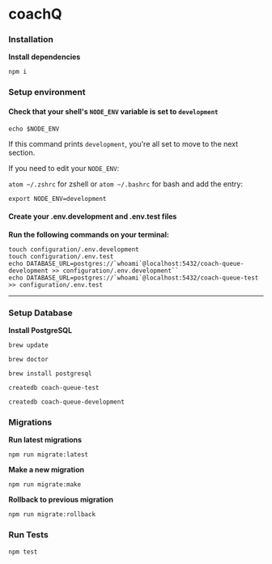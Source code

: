 # coachQ

### Installation

**Install dependencies**

`npm i`

### Setup environment

#### Check that your shell's `NODE_ENV` variable is set to `development`

`echo $NODE_ENV`

If this command prints `development`, you're all set to move to the next section.

If you need to edit your `NODE_ENV`:

`atom ~/.zshrc` for zshell or `atom ~/.bashrc` for bash and add the entry:

`export NODE_ENV=development`

#### Create your .env.development and .env.test files

**Run the following commands on your terminal:**

```
touch configuration/.env.development
touch configuration/.env.test
echo DATABASE_URL=postgres://`whoami`@localhost:5432/coach-queue-development >> configuration/.env.development``
echo DATABASE_URL=postgres://`whoami`@localhost:5432/coach-queue-test >> configuration/.env.test

```

___

### Setup Database

**Install PostgreSQL**

`brew update`

`brew doctor`

`brew install postgresql`

`createdb coach-queue-test`

`createdb coach-queue-development`

### Migrations

**Run latest migrations**

`npm run migrate:latest`

**Make a new migration**

`npm run migrate:make`

**Rollback to previous migration**

`npm run migrate:rollback`

### Run Tests

`npm test`
